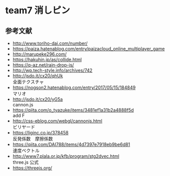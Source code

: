 # team7 消しピン

## 参考文献
- http://www.toriho-dai.com/number/
- https://paiza.hatenablog.com/entry/paizacloud_online_multiplayer_game
- http://marupeke296.com/
- https://hakuhin.jp/as/collide.html
- https://q-az.net/rain-drop-js/
- http://wp.tech-style.info/archives/742
- http://jsdo.it/cx20/qhUk  
全面テクスチャ  
- https://nogson2.hatenablog.com/entry/2017/05/15/184849  
マリオ  
- http://jsdo.it/cx20/yG5a  
cannon.js  
- https://qiita.com/o_tyazuke/items/3481ef1a31b2a4888f5d  
add F  
- http://css-eblog.com/webgl/cannonjs.html  
ビリヤード  
- https://liginc.co.jp/378458  
反発係数　摩擦係数  
- https://qiita.com/DAI788/items/4d7397e7918eb9be6d81  
速度ベクトル  
- http://www7.plala.or.jp/kfb/program/stg2dvec.html  
three.js 公式  
- https://threejs.org/  